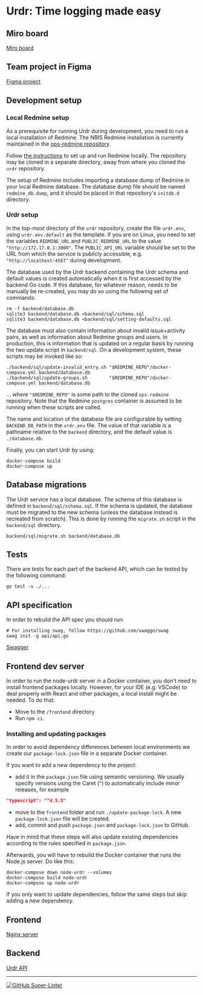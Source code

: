 # Urdr: Time logging made easy

## Miro board

[Miro board](https://miro.com/app/board/uXjVOVRByuw=/)

## Team project in Figma

[Figma project](https://www.figma.com/file/Bf2OgUIIqRBMUREMuVcxs9/draft?node-id=0%3A1)

## Development setup

### Local Redmine setup

As a prerequisite for running Urdr during development, you need to run
a local installation of Redmine. The NBIS Redmine installation is
currently maintained in the
[ops-redmine repository](https://github.com/NBISweden/ops-redmine).

Follow
[the instructions](https://github.com/NBISweden/ops-redmine/blob/main/README.md)
to set up and run Redmine locally. The repository may be cloned in a
separate directory, away from where you cloned the `urdr` repository.

The setup of Redmine includes importing a database dump of Redmine
in your local Redmine database. The database dump file should be
named `redmine_db.dump`, and it should be placed in that repository's
`initdb.d` directory.

### Urdr setup

In the top-most directory of the `urdr` repository, create the
file `urdr.env`, using `urdr.env.default` as the template. If you
are on Linux, you need to set the variables `REDMINE_URL` and
`PUBLIC_REDMINE_URL` to the
value `"http://172.17.0.1:3000"`. The `PUBLIC_API_URL`
variable should be set to the URL from which the service is publicly
accessible, e.g. `"http://localhost:4567"` during development.

The database used by the Urdr backend containing the Urdr schema and
default values is created automatically when it is first accessed by
the backend Go code. If this database, for whatever reason, needs to
be manually be re-created, you may do so using the following set of
commands:

```shell
rm -f backend/database.db
sqlite3 backend/database.db <backend/sql/schema.sql
sqlite3 backend/database.db <backend/sql/setting-defaults.sql
```

The database must also contain information about invalid issue+activity
pairs, as well as information about Redmine groups and users.  In
production, this is information that is updated on a regular basis
by running the two update script in `backend/sql`.  On a development
system, these scripts may be invoked like so:

```shell
./backend/sql/update-invalid_entry.sh "$REDMINE_REPO"/docker-compose.yml backend/database.db
./backend/sql/update-groups.sh        "$REDMINE_REPO"/docker-compose.yml backend/database.db
```

... where `"$REDMINE_REPO"` is some path to the cloned `ops-redmine`
repository.  Note that the Redmine `postgres` container is assumed to be
running when these scripts are called.

The name and location of the database file are configurable by setting
`BACKEND_DB_PATH` in the `urdr.env` file. The value of that variable is
a pathname relative to the `backend` directory, and the default value is
`./database.db`.

Finally, you can start Urdr by using:

```command
docker-compose build
docker-compose up
```

## Database migrations

The Urdr service has a local database.  The schema of this database is
defined in `backend/sql/schema.sql`.  If the schema is updated, the
database must be migrated to the new schema (unless the database instead
is recreated from scratch).  This is done by running the `migrate.sh`
script in the `backend/sql` directory.

```command
backend/sql/migrate.sh backend/database.db
```

## Tests

There are tests for each part of the backend API, which can be tested by the following command:

```command
go test -v ./...
```

## API specification

In order to rebuild the API spec you should run:

```command
# For installing swag, follow https://github.com/swaggo/swag
swag init -g api/api.go
```

[Swagger](http://localhost:8080/swagger/index.html)

## Frontend dev server

In order to run the node-urdr server in a Docker container, you don't need to install frontend packages locally. However, for your IDE (e.g. VSCode) to deal properly with React and other packages, a local install might be needed. To do that:

- Move to the `/frontend` directory
- Run `npm ci`.

### Installing and updating packages

In order to avoid dependency differences between local environments we create our `package-lock.json` file in a separate Docker container.

If you want to add a new dependency to the project:

- add it in the `package.json` file using semantic versioning. We usually specify versions using the Caret (^) to automatically include minor releases, for example

```json
"typescript": "^4.5.5"
```

- move to the `frontend` folder and run `./update-package-lock`. A new `package-lock.json` file will be created.
- add, commit and push `package.json` and `package-lock.json` to GitHub.

Have in mind that these steps will also update existing dependencies according to the rules specified in `package.json`.

Afterwards, you will have to rebuild the Docker container that runs the Node.js server. Do like this:

```command
docker-compose down node-urdr --volumes
docker-compose build node-urdr
docker-compose up node-urdr
```

If you only want to update dependencies, follow the same steps but skip adding a new dependency.

## Frontend

[Nginx server](http://localhost:4567)

## Backend

[Urdr API](http://localhost:8080/issues)

---

[![GitHub Super-Linter](https://github.com/NBISweden/urdr/workflows/Lint%20Code%20Base/badge.svg)](https://github.com/marketplace/actions/super-linter)

